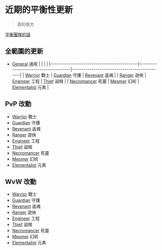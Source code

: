 # 近期的平衡性更新
> 真的很大

[平衡團隊的話](./praise_cmc.md)

## 全範圍的更新
* [General](./global/general.md) 通用
|                                             |                                       |                                               |
|---------------------------------------------|---------------------------------------|-----------------------------------------------|
| [Warrior](./global/warrior.md) 戰士         | [Guardian](./global/guardian.md) 守護 | [Revenant](./global/revenant.md) 返魂         |
| [Ranger](./global/ranger.md) 遊俠           | [Engineer](./global/engineer.md) 工程 | [Thief](./global/thief.md) 盜賊               |
| [Necromancer](./global/necromancer.md) 死靈 | [Mesmer](./global/mesmer.md) 幻術     | [Elementalist](./global/elementalist.md) 元素 |


## PvP 改動
* [Warrior](./pvp/warrior.md) 戰士
* [Guardian](./pvp/guardian.md) 守護
* [Revenant](./pvp/revenant.md) 返魂
* [Ranger](./pvp/ranger.md) 遊俠
* [Engineer](./pvp/engineer.md) 工程
* [Thief](./pvp/thief.md) 盜賊
* [Necromancer](./pvp/necromancer.md) 死靈
* [Mesmer](./pvp/mesmer.md) 幻術
* [Elementalist](./pvp/elementalist.md) 元素

## WvW 改動
* [Warrior](./wvw/warrior.md) 戰士
* [Guardian](./wvw/guardian.md) 守護
* [Revenant](./wvw/revenant.md) 返魂
* [Ranger](./wvw/ranger.md) 遊俠
* [Engineer](./wvw/engineer.md) 工程
* [Thief](./wvw/thief.md) 盜賊
* [Necromancer](./wvw/necromancer.md) 死靈
* [Mesmer](./wvw/mesmer.md) 幻術
* [Elementalist](./wvw/elementalist.md) 元素
